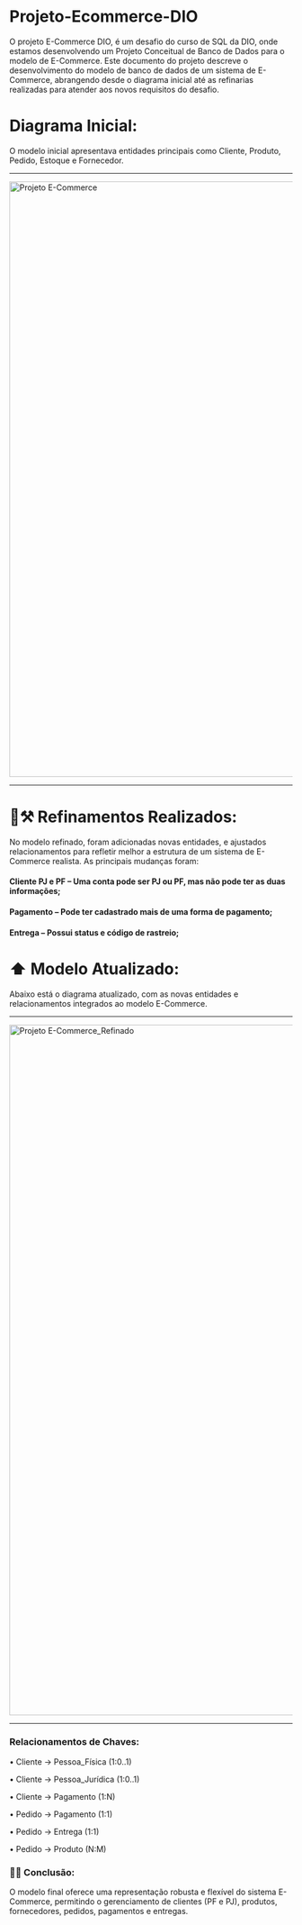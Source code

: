 # Projeto-Ecommerce-DIO
O projeto E-Commerce DIO, é um desafio do curso de SQL da DIO, onde estamos desenvolvendo um Projeto Conceitual de Banco de Dados para o modelo de E-Commerce.
Este documento do projeto descreve o desenvolvimento do modelo de banco de dados de um sistema de E-Commerce, abrangendo desde o diagrama inicial até as refinarias realizadas para atender aos novos requisitos do desafio.

# Diagrama Inicial:

O modelo inicial apresentava entidades principais como Cliente, Produto, Pedido, Estoque e Fornecedor.
____________

<img width="970" height="1057" alt="Projeto E-Commerce" src="https://github.com/user-attachments/assets/4bf77932-b0f4-43f1-8737-5cc1879a6af4" />

____________


# 🧱⚒️ Refinamentos Realizados:

No modelo refinado, foram adicionadas novas entidades, e ajustados relacionamentos para refletir melhor a estrutura de um sistema de E-Commerce realista. As principais mudanças foram:

#### Cliente PJ e PF – Uma conta pode ser PJ ou PF, mas não pode ter as duas informações;
#### Pagamento – Pode ter cadastrado mais de uma forma de pagamento; 
#### Entrega – Possui status e código de rastreio;

# ⬆️ Modelo Atualizado:
 Abaixo está o diagrama atualizado, com as novas entidades e relacionamentos integrados ao
 modelo E-Commerce.

_______________

 <img width="990" height="1226" alt="Projeto E-Commerce_Refinado" src="https://github.com/user-attachments/assets/0210cc2d-aff4-4f62-a202-93f87d1e3547" />

_______________

### Relacionamentos de Chaves:

 • Cliente → Pessoa_Física (1:0..1)
 
 • Cliente → Pessoa_Jurídica (1:0..1)
 
 • Cliente → Pagamento (1:N)
 
 • Pedido → Pagamento (1:1)
 
 • Pedido → Entrega (1:1)
 
 • Pedido → Produto (N:M)

### 👏✅ Conclusão:

 O modelo final oferece uma representação robusta e flexível do sistema E-Commerce, permitindo o gerenciamento de clientes (PF e PJ), produtos, fornecedores, pedidos, pagamentos e entregas.

